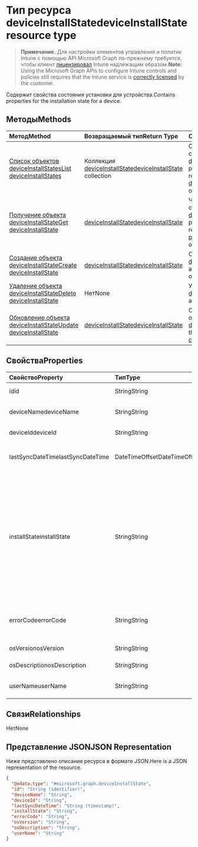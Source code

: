 # <a name="deviceinstallstate-resource-type"></a><span data-ttu-id="b91a1-101">Тип ресурса deviceInstallState</span><span class="sxs-lookup"><span data-stu-id="b91a1-101">deviceInstallState resource type</span></span>

> <span data-ttu-id="b91a1-102">**Примечание.** Для настройки элементов управления и политик Intune с помощью API Microsoft Graph по-прежнему требуется, чтобы клиент [лицензировал](https://go.microsoft.com/fwlink/?linkid=839381) Intune надлежащим образом.</span><span class="sxs-lookup"><span data-stu-id="b91a1-102">**Note:** Using the Microsoft Graph APIs to configure Intune controls and policies still requires that the Intune service is [correctly licensed](https://go.microsoft.com/fwlink/?linkid=839381) by the customer.</span></span>

<span data-ttu-id="b91a1-103">Содержит свойства состояния установки для устройства.</span><span class="sxs-lookup"><span data-stu-id="b91a1-103">Contains properties for the installation state for a device.</span></span>
## <a name="methods"></a><span data-ttu-id="b91a1-104">Методы</span><span class="sxs-lookup"><span data-stu-id="b91a1-104">Methods</span></span>
|<span data-ttu-id="b91a1-105">Метод</span><span class="sxs-lookup"><span data-stu-id="b91a1-105">Method</span></span>|<span data-ttu-id="b91a1-106">Возвращаемый тип</span><span class="sxs-lookup"><span data-stu-id="b91a1-106">Return Type</span></span>|<span data-ttu-id="b91a1-107">Описание</span><span class="sxs-lookup"><span data-stu-id="b91a1-107">Description</span></span>|
|:---|:---|:---|
|[<span data-ttu-id="b91a1-108">Список объектов deviceInstallStates</span><span class="sxs-lookup"><span data-stu-id="b91a1-108">List deviceInstallStates</span></span>](../api/intune_books_deviceinstallstate_list.md)|<span data-ttu-id="b91a1-109">Коллекция [deviceInstallState](../resources/intune_books_deviceinstallstate.md)</span><span class="sxs-lookup"><span data-stu-id="b91a1-109">[deviceInstallState](../resources/intune_books_deviceinstallstate.md) collection</span></span>|<span data-ttu-id="b91a1-110">Список свойств и связей объектов [deviceInstallState](../resources/intune_books_deviceinstallstate.md).</span><span class="sxs-lookup"><span data-stu-id="b91a1-110">List properties and relationships of the [deviceInstallState](../resources/intune_books_deviceinstallstate.md) objects.</span></span>|
|[<span data-ttu-id="b91a1-111">Получение объекта deviceInstallState</span><span class="sxs-lookup"><span data-stu-id="b91a1-111">Get deviceInstallState</span></span>](../api/intune_books_deviceinstallstate_get.md)|[<span data-ttu-id="b91a1-112">deviceInstallState</span><span class="sxs-lookup"><span data-stu-id="b91a1-112">deviceInstallState</span></span>](../resources/intune_books_deviceinstallstate.md)|<span data-ttu-id="b91a1-113">Чтение свойств и связей объекта [deviceInstallState](../resources/intune_books_deviceinstallstate.md).</span><span class="sxs-lookup"><span data-stu-id="b91a1-113">Read properties and relationships of [plannerPlanDetails](../resources/intune_books_deviceinstallstate.md) object.</span></span>|
|[<span data-ttu-id="b91a1-114">Создание объекта deviceInstallState</span><span class="sxs-lookup"><span data-stu-id="b91a1-114">Create deviceInstallState</span></span>](../api/intune_books_deviceinstallstate_create.md)|[<span data-ttu-id="b91a1-115">deviceInstallState</span><span class="sxs-lookup"><span data-stu-id="b91a1-115">deviceInstallState</span></span>](../resources/intune_books_deviceinstallstate.md)|<span data-ttu-id="b91a1-116">Создание объекта [deviceInstallState](../resources/intune_books_deviceinstallstate.md).</span><span class="sxs-lookup"><span data-stu-id="b91a1-116">Create a new [plannerBucket](../resources/intune_books_deviceinstallstate.md) object.</span></span>|
|[<span data-ttu-id="b91a1-117">Удаление объекта deviceInstallState</span><span class="sxs-lookup"><span data-stu-id="b91a1-117">Delete deviceInstallState</span></span>](../api/intune_books_deviceinstallstate_delete.md)|<span data-ttu-id="b91a1-118">Нет</span><span class="sxs-lookup"><span data-stu-id="b91a1-118">None</span></span>|<span data-ttu-id="b91a1-119">Удаляет объект [deviceInstallState](../resources/intune_books_deviceinstallstate.md).</span><span class="sxs-lookup"><span data-stu-id="b91a1-119">Deletes a [deviceInstallState](../resources/intune_books_deviceinstallstate.md).</span></span>|
|[<span data-ttu-id="b91a1-120">Обновление объекта deviceInstallState</span><span class="sxs-lookup"><span data-stu-id="b91a1-120">Update deviceInstallState</span></span>](../api/intune_books_deviceinstallstate_update.md)|[<span data-ttu-id="b91a1-121">deviceInstallState</span><span class="sxs-lookup"><span data-stu-id="b91a1-121">deviceInstallState</span></span>](../resources/intune_books_deviceinstallstate.md)|<span data-ttu-id="b91a1-122">Обновление свойств объекта [deviceInstallState](../resources/intune_books_deviceinstallstate.md).</span><span class="sxs-lookup"><span data-stu-id="b91a1-122">Update the properties of a [calendar](../resources/intune_books_deviceinstallstate.md) object.</span></span>|

## <a name="properties"></a><span data-ttu-id="b91a1-123">Свойства</span><span class="sxs-lookup"><span data-stu-id="b91a1-123">Properties</span></span>
|<span data-ttu-id="b91a1-124">Свойство</span><span class="sxs-lookup"><span data-stu-id="b91a1-124">Property</span></span>|<span data-ttu-id="b91a1-125">Тип</span><span class="sxs-lookup"><span data-stu-id="b91a1-125">Type</span></span>|<span data-ttu-id="b91a1-126">Описание</span><span class="sxs-lookup"><span data-stu-id="b91a1-126">Description</span></span>|
|:---|:---|:---|
|<span data-ttu-id="b91a1-127">id</span><span class="sxs-lookup"><span data-stu-id="b91a1-127">id</span></span>|<span data-ttu-id="b91a1-128">String</span><span class="sxs-lookup"><span data-stu-id="b91a1-128">String</span></span>|<span data-ttu-id="b91a1-129">Ключ объекта.</span><span class="sxs-lookup"><span data-stu-id="b91a1-129">Key of the setting.</span></span>|
|<span data-ttu-id="b91a1-130">deviceName</span><span class="sxs-lookup"><span data-stu-id="b91a1-130">deviceName</span></span>|<span data-ttu-id="b91a1-131">String</span><span class="sxs-lookup"><span data-stu-id="b91a1-131">String</span></span>|<span data-ttu-id="b91a1-132">Имя устройства.</span><span class="sxs-lookup"><span data-stu-id="b91a1-132">Device name.</span></span>|
|<span data-ttu-id="b91a1-133">deviceId</span><span class="sxs-lookup"><span data-stu-id="b91a1-133">deviceId</span></span>|<span data-ttu-id="b91a1-134">String</span><span class="sxs-lookup"><span data-stu-id="b91a1-134">String</span></span>|<span data-ttu-id="b91a1-135">ИД устройства.</span><span class="sxs-lookup"><span data-stu-id="b91a1-135">Device Id.</span></span>|
|<span data-ttu-id="b91a1-136">lastSyncDateTime</span><span class="sxs-lookup"><span data-stu-id="b91a1-136">lastSyncDateTime</span></span>|<span data-ttu-id="b91a1-137">DateTimeOffset</span><span class="sxs-lookup"><span data-stu-id="b91a1-137">DateTimeOffset</span></span>|<span data-ttu-id="b91a1-138">Дата и время последней синхронизации.</span><span class="sxs-lookup"><span data-stu-id="b91a1-138">Last sync date and time.</span></span>|
|<span data-ttu-id="b91a1-139">installState</span><span class="sxs-lookup"><span data-stu-id="b91a1-139">installState</span></span>|<span data-ttu-id="b91a1-140">String</span><span class="sxs-lookup"><span data-stu-id="b91a1-140">String</span></span>|<span data-ttu-id="b91a1-141">Состояние установки электронной книги.</span><span class="sxs-lookup"><span data-stu-id="b91a1-141">The install state of the eBook.</span></span> <span data-ttu-id="b91a1-142">Возможные значения: `notApplicable`, `installed`, `failed`, `notInstalled`, `uninstallFailed`, `unknown`.</span><span class="sxs-lookup"><span data-stu-id="b91a1-142">Possible values are: `notApplicable`, `installed`, `failed`, `notInstalled`, `uninstallFailed`, `unknown`.</span></span>|
|<span data-ttu-id="b91a1-143">errorCode</span><span class="sxs-lookup"><span data-stu-id="b91a1-143">errorCode</span></span>|<span data-ttu-id="b91a1-144">String</span><span class="sxs-lookup"><span data-stu-id="b91a1-144">String</span></span>|<span data-ttu-id="b91a1-145">Код ошибки для сбоев при установке.</span><span class="sxs-lookup"><span data-stu-id="b91a1-145">The error code for install failures.</span></span>|
|<span data-ttu-id="b91a1-146">osVersion</span><span class="sxs-lookup"><span data-stu-id="b91a1-146">osVersion</span></span>|<span data-ttu-id="b91a1-147">String</span><span class="sxs-lookup"><span data-stu-id="b91a1-147">String</span></span>|<span data-ttu-id="b91a1-148">Версия ОС.</span><span class="sxs-lookup"><span data-stu-id="b91a1-148">OS Version.</span></span>|
|<span data-ttu-id="b91a1-149">osDescription</span><span class="sxs-lookup"><span data-stu-id="b91a1-149">osDescription</span></span>|<span data-ttu-id="b91a1-150">String</span><span class="sxs-lookup"><span data-stu-id="b91a1-150">String</span></span>|<span data-ttu-id="b91a1-151">Описание ОС.</span><span class="sxs-lookup"><span data-stu-id="b91a1-151">OS Description.</span></span>|
|<span data-ttu-id="b91a1-152">userName</span><span class="sxs-lookup"><span data-stu-id="b91a1-152">userName</span></span>|<span data-ttu-id="b91a1-153">String</span><span class="sxs-lookup"><span data-stu-id="b91a1-153">String</span></span>|<span data-ttu-id="b91a1-154">Имя пользователя устройства.</span><span class="sxs-lookup"><span data-stu-id="b91a1-154">Device User Name.</span></span>|

## <a name="relationships"></a><span data-ttu-id="b91a1-155">Связи</span><span class="sxs-lookup"><span data-stu-id="b91a1-155">Relationships</span></span>
<span data-ttu-id="b91a1-156">Нет</span><span class="sxs-lookup"><span data-stu-id="b91a1-156">None</span></span>
## <a name="json-representation"></a><span data-ttu-id="b91a1-157">Представление JSON</span><span class="sxs-lookup"><span data-stu-id="b91a1-157">JSON Representation</span></span>
<span data-ttu-id="b91a1-158">Ниже представлено описание ресурса в формате JSON.</span><span class="sxs-lookup"><span data-stu-id="b91a1-158">Here is a JSON representation of the resource.</span></span>
<!-- {
  "blockType": "resource",
  "keyProperty": "id",
  "@odata.type": "microsoft.graph.deviceInstallState"
}
-->
``` json
{
  "@odata.type": "#microsoft.graph.deviceInstallState",
  "id": "String (identifier)",
  "deviceName": "String",
  "deviceId": "String",
  "lastSyncDateTime": "String (timestamp)",
  "installState": "String",
  "errorCode": "String",
  "osVersion": "String",
  "osDescription": "String",
  "userName": "String"
}
```



